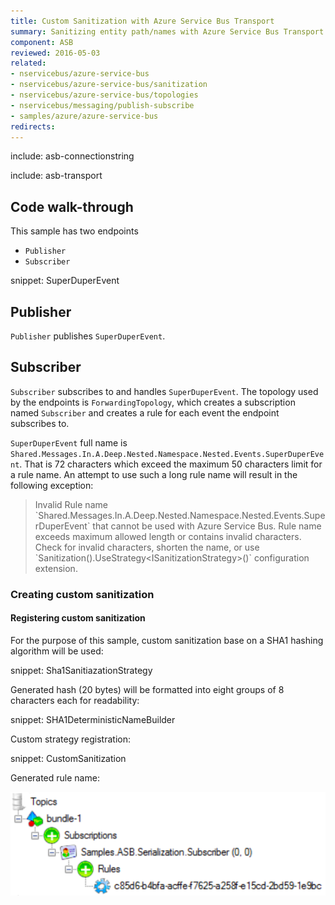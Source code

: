 ```yaml
---
title: Custom Sanitization with Azure Service Bus Transport
summary: Sanitizing entity path/names with Azure Service Bus Transport.
component: ASB
reviewed: 2016-05-03
related:
- nservicebus/azure-service-bus
- nservicebus/azure-service-bus/sanitization
- nservicebus/azure-service-bus/topologies
- nservicebus/messaging/publish-subscribe
- samples/azure/azure-service-bus
redirects:
---
```


include: asb-connectionstring


include: asb-transport


## Code walk-through

This sample has two endpoints

* `Publisher`
* `Subscriber`

snippet: SuperDuperEvent


## Publisher

`Publisher` publishes `SuperDuperEvent`.


## Subscriber

`Subscriber` subscribes to and handles `SuperDuperEvent`. The topology used by the endpoints is `ForwardingTopology`, which creates a subscription named `Subscriber` and creates a rule for each event the endpoint subscribes to. 

`SuperDuperEvent` full name is `Shared.Messages.In.A.Deep.Nested.Namespace.Nested.Events.SuperDuperEvent`. That is 72 characters which exceed the maximum 50 characters limit for a rule name. An attempt to use such a long rule name will result in the following exception:

>Invalid Rule name \`Shared.Messages.In.A.Deep.Nested.Namespace.Nested.Events.SuperDuperEvent\` that cannot be used with Azure Service Bus. Rule name exceeds maximum allowed length or contains invalid characters. Check for invalid characters, shorten the name, or use \`Sanitization().UseStrategy&lt;ISanitizationStrategy&gt;()\` configuration extension.


### Creating custom sanitization

#### Registering custom sanitization

For the purpose of this sample, custom sanitization base on a SHA1 hashing algorithm will be used: 

snippet: Sha1SanitiazationStrategy

Generated hash (20 bytes) will be formatted into eight groups of 8 characters each for readability:

snippet: SHA1DeterministicNameBuilder

Custom strategy registration:

snippet: CustomSanitization

Generated rule name:

![](images/rule.png)